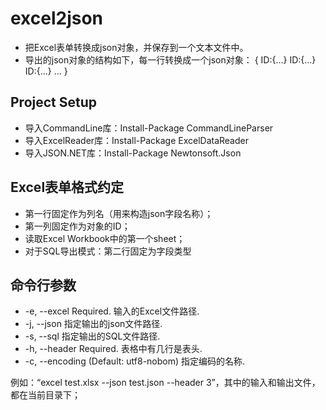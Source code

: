 excel2json
==========

- 把Excel表单转换成json对象，并保存到一个文本文件中。
- 导出的json对象的结构如下，每一行转换成一个json对象：
{
	ID:{...}
	ID:{...}
	ID:{...}
	...
}

Project Setup
-------------
  - 导入CommandLine库：Install-Package CommandLineParser
  - 导入ExcelReader库：Install-Package ExcelDataReader
  - 导入JSON.NET库：Install-Package Newtonsoft.Json

Excel表单格式约定
-----------------
  - 第一行固定作为列名（用来构造json字段名称）；
  - 第一列固定作为对象的ID；
  - 读取Excel Workbook中的第一个sheet；
  - 对于SQL导出模式：第二行固定为字段类型

命令行参数
---------
 - -e, --excel       Required. 输入的Excel文件路径.
 - -j, --json        指定输出的json文件路径.
 - -s, --sql         指定输出的SQL文件路径.
 - -h, --header      Required. 表格中有几行是表头.
 - -c, --encoding    (Default: utf8-nobom) 指定编码的名称.

例如：“excel test.xlsx --json test.json --header 3”，其中的输入和输出文件，都在当前目录下；

